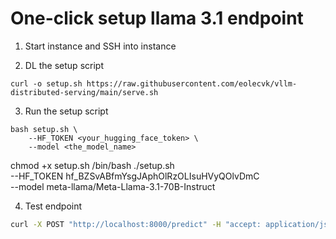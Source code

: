 # One-click setup llama 3.1 endpoint

1. Start instance and SSH into instance


2. DL the setup script
```
curl -o setup.sh https://raw.githubusercontent.com/eolecvk/vllm-distributed-serving/main/serve.sh
```

3. Run the setup script
```
bash setup.sh \
    --HF_TOKEN <your_hugging_face_token> \
    --model <the_model_name>
```
chmod +x setup.sh
/bin/bash ./setup.sh \
    --HF_TOKEN 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 \
    --model meta-llama/Meta-Llama-3.1-70B-Instruct

4. Test endpoint

```bash
curl -X POST "http://localhost:8000/predict" -H "accept: application/json" -H "Content-Type: application/json" -d "{\"text\":\"I feel great\"}"
```